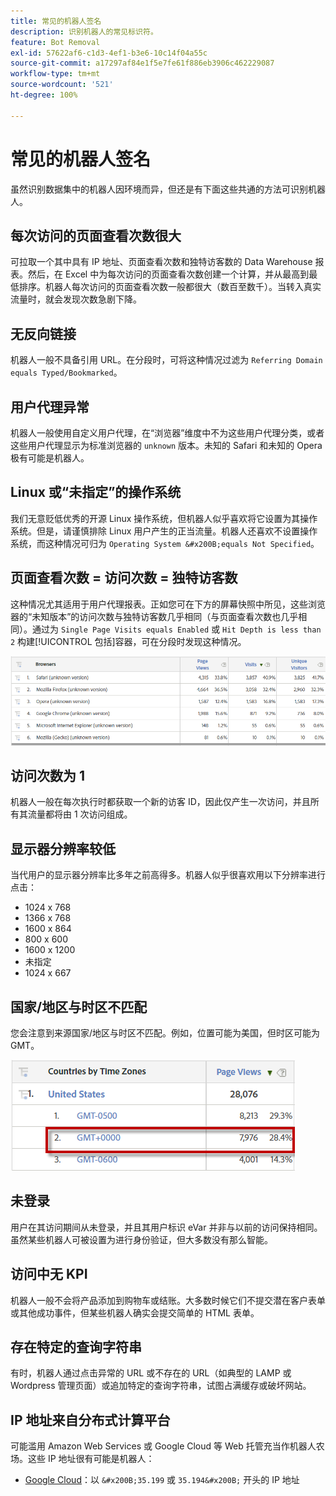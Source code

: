 ```yaml
---
title: 常见的机器人签名
description: 识别机器人的常见标识符。
feature: Bot Removal
exl-id: 57622af6-c1d3-4ef1-b3e6-10c14f04a55c
source-git-commit: a17297af84e1f5e7fe61f886eb3906c462229087
workflow-type: tm+mt
source-wordcount: '521'
ht-degree: 100%

---
```


# 常见的机器人签名

虽然识别数据集中的机器人因环境而异，但还是有下面这些共通的方法可识别机器人。

## 每次访问的页面查看次数很大

可拉取一个其中具有 IP 地址、页面查看次数和独特访客数的 Data Warehouse 报表。然后，在 Excel 中为每次访问的页面查看次数创建一个计算，并从最高到最低排序。机器人每次访问的页面查看次数一般都很大（数百至数千）。当转入真实流量时，就会发现次数急剧下降。

## 无反向链接

机器人一般不具备引用 URL。在分段时，可将这种情况过滤为 `Referring Domain equals Typed/Bookmarked`。

## 用户代理异常

机器人一般使用自定义用户代理，在“浏览器”维度中不为这些用户代理分类，或者这些用户代理显示为标准浏览器的 `unknown` 版本。未知的 Safari 和未知的 Opera 极有可能是机器人。

## Linux 或“未指定”的操作系统

我们无意贬低优秀的开源 Linux 操作系统，但机器人似乎喜欢将它设置为其操作系统。但是，请谨慎排除 Linux 用户产生的正当流量。机器人还喜欢不设置操作系统，而这种情况可归为 `Operating System &#x200B;equals Not Specified`。

## 页面查看次数 = 访问次数 = 独特访客数

这种情况尤其适用于用户代理报表。正如您可在下方的屏幕快照中所见，这些浏览器的“未知版本”的访问次数与独特访客数几乎相同（与页面查看次数也几乎相同）。通过为 `Single Page Visits equals Enabled` 或 `Hit Depth is less than 2` 构建[!UICONTROL 包括]容器，可在分段时发现这种情况。

![](/help/admin/admin/c-manage-report-suites/c-edit-report-suites/general/bot-removal/assets/bots-browsers-unknown.png)

## 访问次数为 1

机器人一般在每次执行时都获取一个新的访客 ID，因此仅产生一次访问，并且所有其流量都将由 1 次访问组成。

## 显示器分辨率较低

当代用户的显示器分辨率比多年之前高得多。机器人似乎很喜欢用以下分辨率进行点击：

* 1024 x 768
* 1366 x 768
* 1600 x 864
* 800 x 600
* 1600 x 1200
* 未指定
* 1024 x 667

## 国家/地区与时区不匹配

您会注意到来源国家/地区与时区不匹配。例如，位置可能为美国，但时区可能为 GMT。

![](/help/admin/admin/c-manage-report-suites/c-edit-report-suites/general/bot-removal/assets/bots-country-time-zone.png)

## 未登录

用户在其访问期间从未登录，并且其用户标识 eVar 并非与以前的访问保持相同。虽然某些机器人可被设置为进行身份验证，但大多数没有那么智能。

## 访问中无 KPI

机器人一般不会将产品添加到购物车或结账。大多数时候它们不提交潜在客户表单或其他成功事件，但某些机器人确实会提交简单的 HTML 表单。

## 存在特定的查询字符串

有时，机器人通过点击异常的 URL 或不存在的 URL（如典型的 LAMP 或 Wordpress 管理页面）或追加特定的查询字符串，试图占满缓存或破坏网站。

## IP 地址来自分布式计算平台

可能滥用 Amazon Web Services 或 Google Cloud 等 Web 托管充当作机器人农场。这些 IP 地址很有可能是机器人：
* [Google Cloud](https://cloud.google.com/compute/)：以 `&#x200B;35.199` 或 `35.194&#x200B;` 开头的 IP 地址
